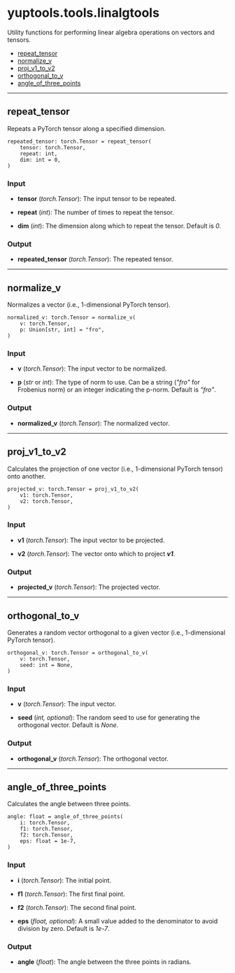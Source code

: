 # yuptools.tools.linalgtools

Utility functions for performing linear algebra operations on vectors and tensors.


- [repeat_tensor](#repeat_tensor)
- [normalize_v](#normalize_v)
- [proj_v1_to_v2](#proj_v1_to_v2)
- [orthogonal_to_v](#orthogonal_to_v)
- [angle_of_three_points](#angle_of_three_points)


---


## repeat_tensor

Repeats a PyTorch tensor along a specified dimension.

```
repeated_tensor: torch.Tensor = repeat_tensor(
    tensor: torch.Tensor,
    repeat: int,
    dim: int = 0,
)
```

### Input

- **tensor** (*torch.Tensor*):
The input tensor to be repeated.

- **repeat** (*int*):
The number of times to repeat the tensor.

- **dim** (*int*):
The dimension along which to repeat the tensor.
Default is *0*.

### Output

- **repeated_tensor** (*torch.Tensor*):
The repeated tensor.


---


## normalize_v

Normalizes a vector (i.e., 1-dimensional PyTorch tensor).

```
normalized_v: torch.Tensor = normalize_v(
    v: torch.Tensor,
    p: Union[str, int] = "fro",
)
```

### Input

- **v** (*torch.Tensor*):
The input vector to be normalized.

- **p** (*str* or *int*):
The type of norm to use.
Can be a string (*"fro"* for Frobenius norm) or an integer indicating the p-norm.
Default is *"fro"*.

### Output

- **normalized_v** (*torch.Tensor*):
The normalized vector.


---


## proj_v1_to_v2

Calculates the projection of one vector (i.e., 1-dimensional PyTorch tensor) onto another.

```
projected_v: torch.Tensor = proj_v1_to_v2(
    v1: torch.Tensor,
    v2: torch.Tensor,
)
```

### Input

- **v1** (*torch.Tensor*):
The input vector to be projected.

- **v2** (*torch.Tensor*):
The vector onto which to project ***v1***.

### Output

- **projected_v** (*torch.Tensor*):
The projected vector.


---


## orthogonal_to_v

Generates a random vector orthogonal to a given vector (i.e., 1-dimensional PyTorch tensor).

```
orthogonal_v: torch.Tensor = orthogonal_to_v(
    v: torch.Tensor,
    seed: int = None,
)
```

### Input

- **v** (*torch.Tensor*):
The input vector.

- **seed** (*int, optional*):
The random seed to use for generating the orthogonal vector.
Default is *None*.

### Output

- **orthogonal_v** (*torch.Tensor*):
The orthogonal vector.


---


## angle_of_three_points

Calculates the angle between three points.

```
angle: float = angle_of_three_points(
    i: torch.Tensor,
    f1: torch.Tensor,
    f2: torch.Tensor,
    eps: float = 1e-7,
)
```

### Input

- **i** (*torch.Tensor*):
The initial point.

- **f1** (*torch.Tensor*):
The first final point.

- **f2** (*torch.Tensor*):
The second final point.

- **eps** (*float, optional*):
A small value added to the denominator to avoid division by zero.
Default is *1e-7*.

### Output

- **angle** (*float*):
The angle between the three points in radians.
